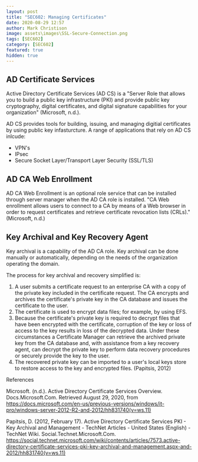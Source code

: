 ```yaml
---
layout: post
title: "SEC602: Managing Certificates"
date: 2020-08-29 12:57
author: Mark Christison
image: assets\images\SSL-Secure-Connection.png
tags: [SEC602]
category: [SEC602]
featured: true
hidden: true
---
```


## AD Certificate Services

Active Directory Certificate Services (AD CS) is a "Server Role that allows you to build a public key infrastructure (PKI) and provide public key cryptography, digital certificates, and digital signature capabilities for your organization" (Microsoft, n.d.).

AD CS provides tools for building, issuing, and managing digitial certificates by using public key infasturcture. A range of applications that rely on AD CS inlcude:

- VPN's
- IPsec
- Secure Socket Layer/Transport Layer Security (SSL/TLS)

## AD CA Web Enrollment

AD CA Web Enrollment is an optional role service that can be installed through server manager when the AD CA role is installed. "CA Web enrollment allows users to connect to a CA by means of a Web browser in order to request certificates and retrieve certificate revocation lists (CRLs)." (Microsoft, n.d.)

## Key Archival and Key Recovery Agent

Key archival is a capability of the AD CA role. Key archival can be done manually or automatically, depending on the needs of the organization operating the domain.

The process for key archival and recovery simplified is:

1. A user submits a certificate request to an enterprise CA with a copy of the private key included in the certificate request. The CA encrypts and archives the certificate's private key in the CA database and issues the certificate to the user.
2. The certificate is used to encrypt data files; for example, by using EFS.
3. Because the certificate's private key is required to decrypt files that have been encrypted with the certificate, corruption of the key or loss of access to the key results in loss of the decrypted data. Under these circumstances a Certificate Manager can retrieve the archived private key from the CA database and, with assistance from a key recovery agent, can decrypt the private key to perform data recovery procedures or securely provide the key to the user.
4. The recovered private key can be imported to a user's local keys store to restore access to the key and encrypted files.
   (Papitsis, 2012)

References

Microsoft. (n.d.). Active Directory Certificate Services Overview. Docs.Microsoft.Com. Retrieved August 29, 2020, from https://docs.microsoft.com/en-us/previous-versions/windows/it-pro/windows-server-2012-R2-and-2012/hh831740(v=ws.11)

Papitsis, D. (2012, February 17). Active Directory Certificate Services PKI - Key Archival and Management - TechNet Articles - United States (English) - TechNet Wiki. Social.Technet.Microsoft.Com. https://social.technet.microsoft.com/wiki/contents/articles/7573.active-directory-certificate-services-pki-key-archival-and-management.aspx-and-2012/hh831740(v=ws.11)

‌
